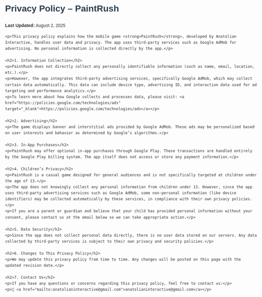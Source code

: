 <!DOCTYPE html>
<html lang="en">
<head>
    <meta charset="UTF-8">
    <meta name="viewport" content="width=device-width, initial-scale=1.0">
    <title>Privacy Policy - PaintRush</title>
    <style>
        body {
            font-family: Arial, sans-serif;
            line-height: 1.6;
            max-width: 800px;
            margin: 30px auto;
            padding: 0 20px;
            color: #333;
        }
        h1, h2 {
            color: #2c3e50;
        }
        a {
            color: #2980b9;
            text-decoration: none;
        }
        a:hover {
            text-decoration: underline;
        }
        p {
            margin-bottom: 15px;
        }
    </style>
</head>
<body>
    <h1>Privacy Policy – PaintRush</h1>
    <p><strong>Last Updated:</strong> August 2, 2025</p>

    <p>This privacy policy explains how the mobile game <strong>PaintRush</strong>, developed by Anatolian Interactive, handles user data and privacy. The app uses third-party services such as Google AdMob for advertising. No personal information is collected directly by the app.</p>

    <h2>1. Information Collection</h2>
    <p>PaintRush does not directly collect any personally identifiable information (such as name, email, location, etc.).</p>
    <p>However, the app integrates third-party advertising services, specifically Google AdMob, which may collect certain data automatically. This data can include device type, advertising ID, and interaction data used for ad targeting and performance analytics.</p>
    <p>To learn more about how Google collects and processes data, please visit: <a href="https://policies.google.com/technologies/ads" target="_blank">https://policies.google.com/technologies/ads</a></p>

    <h2>2. Advertising</h2>
    <p>The game displays banner and interstitial ads provided by Google AdMob. These ads may be personalized based on user interests and behavior as determined by Google’s algorithms.</p>

    <h2>3. In-App Purchases</h2>
    <p>PaintRush may offer optional in-app purchases through Google Play. These transactions are handled entirely by the Google Play billing system. The app itself does not access or store any payment information.</p>

    <h2>4. Children’s Privacy</h2>
    <p>PaintRush is a casual game designed for general audiences and is not specifically targeted at children under the age of 13.</p>
    <p>The app does not knowingly collect any personal information from children under 13. However, since the app uses third-party advertising services such as Google AdMob, some non-personal information (like device identifiers) may be collected automatically by these services, in compliance with their own privacy policies.</p>
    <p>If you are a parent or guardian and believe that your child has provided personal information without your consent, please contact us at the email below so we can take appropriate action.</p>

    <h2>5. Data Security</h2>
    <p>Since the app does not collect personal data directly, there is no user data stored on our servers. Any data collected by third-party services is subject to their own privacy and security policies.</p>

    <h2>6. Changes to This Privacy Policy</h2>
    <p>We may update this privacy policy from time to time. Any changes will be posted on this page with the updated revision date.</p>

    <h2>7. Contact Us</h2>
    <p>If you have any questions or concerns regarding this privacy policy, feel free to contact us:</p>
    <p>📧 <a href="mailto:anatolianinteractive@gmail.com">anatolianinteractive@gmail.com</a></p>
</body>
</html>
